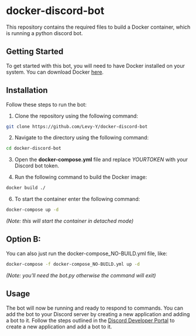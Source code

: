 # docker-discord-bot

This repository contains the required files to build a Docker container, which is running a python discord bot.

## Getting Started

To get started with this bot, you will need to have Docker installed on your system. You can download Docker [here](https://www.docker.com/products/docker-desktop/).

## Installation

Follow these steps to run the bot:

1. Clone the repository using the following command: <br>
```bash
git clone https://github.com/Levy-Y/docker-discord-bot
```

2. Navigate to the directory using the following command: <br>
```bash
cd docker-discord-bot
```

3. Open the **docker-compose.yml** file and replace *YOURTOKEN* with your Discord bot token.

4. Run the following command to build the Docker image: <br>
```bash
docker build ./
```

6. To start the container enter the following command: <br>
```bash
docker-compose up -d
```
*(Note: this will start the container in detached mode)*

## Option B:
You can also just run the docker-compose_NO-BUILD.yml file, like:
```bash
docker-compose -f docker-compose_NO-BUILD.yml up -d
```
*(Note: you'll need the bot.py otherwise the command will exit)*

## Usage
The bot will now be running and ready to respond to commands. You can add the bot to your Discord server by creating a new application and adding a bot to it. Follow the steps outlined in the [Discord Developer Portal](https://discord.com/developers/applications) to create a new application and add a bot to it.
